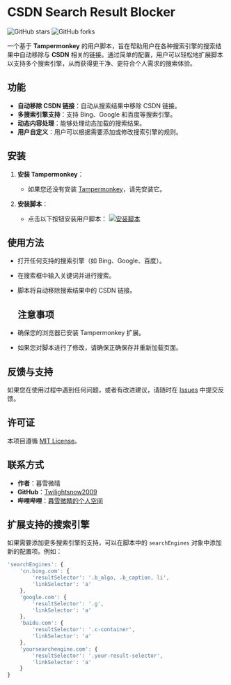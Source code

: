 # CSDN Search Result Blocker

![GitHub stars](https://img.shields.io/github/stars/Twilightsnow2009/CSDN-Search-Result-Blocker.svg?style=social&label=Stars)
![GitHub forks](https://img.shields.io/github/forks/Twilightsnow2009/CSDN-Search-Result-Blocker.svg?style=social&label=Fork)

一个基于 **Tampermonkey** 的用户脚本，旨在帮助用户在各种搜索引擎的搜索结果中自动移除与 **CSDN** 相关的链接。通过简单的配置，用户可以轻松地扩展脚本以支持多个搜索引擎，从而获得更干净、更符合个人需求的搜索体验。

## 功能

- **自动移除 CSDN 链接**：自动从搜索结果中移除 CSDN 链接。
- **多搜索引擎支持**：支持 Bing、Google 和百度等搜索引擎。
- **动态内容处理**：能够处理动态加载的搜索结果。
- **用户自定义**：用户可以根据需要添加或修改搜索引擎的规则。

## 安装

1. **安装 Tampermonkey**：
   - 如果您还没有安装 [Tampermonkey](https://tampermonkey.net/)，请先安装它。

2. **安装脚本**：
   - 点击以下按钮安装用户脚本：
     [![安装脚本](https://raw.githubusercontent.com/Twilightsnow2009/CSDN-Search-Result-Blocker/main/install-button.png)](https://github.com/Twilightsnow2009/CSDN-Search-Result-Blocker/raw/main/CSDN-Search-Result-Blocker.user.js)

## 使用方法

- 打开任何支持的搜索引擎（如 Bing、Google、百度）。
- 在搜索框中输入关键词并进行搜索。
- 脚本将自动移除搜索结果中的 CSDN 链接。

  ## 注意事项

- 确保您的浏览器已安装 Tampermonkey 扩展。
- 如果您对脚本进行了修改，请确保正确保存并重新加载页面。

## 反馈与支持

如果您在使用过程中遇到任何问题，或者有改进建议，请随时在 [Issues](https://github.com/Twilightsnow2009/CSDN-Search-Result-Blocker/issues) 中提交反馈。

## 许可证

本项目遵循 [MIT License](https://github.com/Twilightsnow2009/CSDN-Search-Result-Blocker/blob/main/LICENSE)。

## 联系方式

- **作者**：暮雪微晴
- **GitHub**：[Twilightsnow2009](https://github.com/Twilightsnow2009)
- **哔哩哔哩**：[暮雪微睛的个人空间](https://space.bilibili.com/3493294795393244)

## 扩展支持的搜索引擎

如果需要添加更多搜索引擎的支持，可以在脚本中的 `searchEngines` 对象中添加新的配置项。例如：

```javascript
'searchEngines': {
    'cn.bing.com': {
        'resultSelector': '.b_algo, .b_caption, li',
        'linkSelector': 'a'
    },
    'google.com': {
        'resultSelector': '.g',
        'linkSelector': 'a'
    },
    'baidu.com': {
        'resultSelector': '.c-container',
        'linkSelector': 'a'
    },
    'yoursearchengine.com': {
        'resultSelector': '.your-result-selector',
        'linkSelector': 'a'
    }
}

